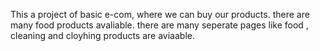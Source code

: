 This a project of basic e-com, where we can buy our products. there are many food products avaliable. there are many seperate pages like food , cleaning and cloyhing products are aviaable. 
